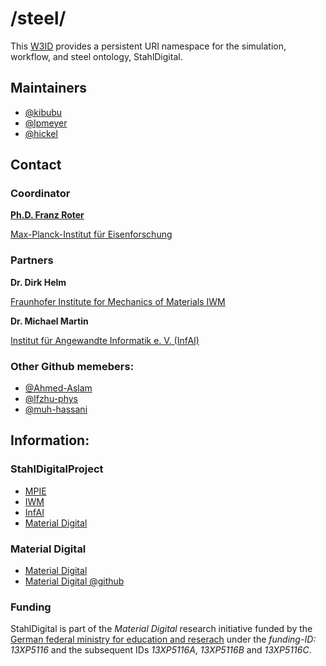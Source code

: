 # /steel/
This [W3ID](https://w3id.org) provides a persistent URI namespace for the simulation, workflow, and steel ontology, StahlDigital.


## Maintainers
* [@kibubu](https://github.com/Kibubu)
* [@lpmeyer](https://github.com/lpmeyer)
* [@hickel](https://github.com/hickel)

## Contact

### Coordinator
[**Ph.D. Franz Roter**](https://www.mpie.de/person/43166/4567517)

[Max-Planck-Institut für Eisenforschung](https://www.mpie.de/2281/en)

### Partners
**Dr. Dirk Helm**

[Fraunhofer Institute for Mechanics of Materials IWM](https://www.iwm.fraunhofer.de/de/warum-fraunhofer-iwm/loesungen-fuer-produktlebenzyklus/digitalisierung-in-der-werkstofftechnik/stahldigital.html)

**Dr. Michael Martin**

[Institut für Angewandte Informatik e. V. (InfAI)](https://infai.org/efficient-technology-integration/)

### Other Github memebers:
* [@Ahmed-Aslam](https://github.com/Ahmed-Aslam)
* [@lfzhu-phys](https://github.com/lfzhu-phys)
* [@muh-hassani](https://github.com/muh-hassani)


## Information:

### StahlDigitalProject
* [MPIE](https://www.mpie.de/4567517/material-digital-2021)
* [IWM](https://www.iwm.fraunhofer.de/de/warum-fraunhofer-iwm/loesungen-fuer-produktlebenzyklus/digitalisierung-in-der-werkstofftechnik/stahldigital.html)
* [InfAI](https://infai.org/projekt_stahldigital/)
* [Material Digital](https://materialdigital.de/project/6)

### Material Digital  
* [Material Digital](https://material-digital.de)  
* [Material Digital @github](https://github.com/materialdigital)

### Funding
StahlDigital is part of the *Material Digital* research initiative funded by the [German federal ministry for education and reserach](https://www.bmbf.de/bmbf/en/home/home_node.html) under the *funding-ID: 13XP5116* and the subsequent IDs *13XP5116A*, *13XP5116B* and *13XP5116C*.
